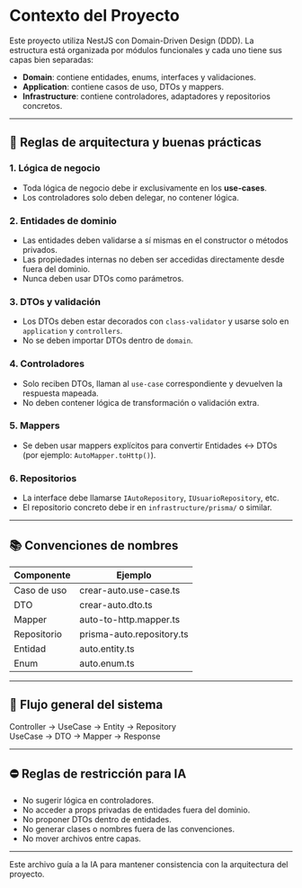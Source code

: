 # Contexto del Proyecto

Este proyecto utiliza NestJS con Domain-Driven Design (DDD). La estructura está organizada por módulos funcionales y cada uno tiene sus capas bien separadas:

- **Domain**: contiene entidades, enums, interfaces y validaciones.
- **Application**: contiene casos de uso, DTOs y mappers.
- **Infrastructure**: contiene controladores, adaptadores y repositorios concretos.

---

## 🧠 Reglas de arquitectura y buenas prácticas

### 1. Lógica de negocio
- Toda lógica de negocio debe ir exclusivamente en los **use-cases**.
- Los controladores solo deben delegar, no contener lógica.

### 2. Entidades de dominio
- Las entidades deben validarse a sí mismas en el constructor o métodos privados.
- Las propiedades internas no deben ser accedidas directamente desde fuera del dominio.
- Nunca deben usar DTOs como parámetros.

### 3. DTOs y validación
- Los DTOs deben estar decorados con `class-validator` y usarse solo en `application` y `controllers`.
- No se deben importar DTOs dentro de `domain`.

### 4. Controladores
- Solo reciben DTOs, llaman al `use-case` correspondiente y devuelven la respuesta mapeada.
- No deben contener lógica de transformación o validación extra.

### 5. Mappers
- Se deben usar mappers explícitos para convertir Entidades ↔ DTOs (por ejemplo: `AutoMapper.toHttp()`).

### 6. Repositorios
- La interface debe llamarse `IAutoRepository`, `IUsuarioRepository`, etc.
- El repositorio concreto debe ir en `infrastructure/prisma/` o similar.

---

## 📚 Convenciones de nombres

| Componente       | Ejemplo                          |
|------------------|----------------------------------|
| Caso de uso      | crear-auto.use-case.ts           |
| DTO              | crear-auto.dto.ts                |
| Mapper           | auto-to-http.mapper.ts           |
| Repositorio      | prisma-auto.repository.ts        |
| Entidad          | auto.entity.ts                   |
| Enum             | auto.enum.ts                     |

---

## 🔁 Flujo general del sistema

Controller → UseCase → Entity → Repository  
UseCase → DTO → Mapper → Response

---

## ⛔ Reglas de restricción para IA

- No sugerir lógica en controladores.
- No acceder a props privadas de entidades fuera del dominio.
- No proponer DTOs dentro de entidades.
- No generar clases o nombres fuera de las convenciones.
- No mover archivos entre capas.

---

Este archivo guía a la IA para mantener consistencia con la arquitectura del proyecto.

